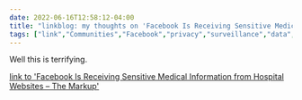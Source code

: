---date: 2022-06-16T12:58:12-04:00title: "linkblog: my thoughts on 'Facebook Is Receiving Sensitive Medical Information from Hospital Websites – The Markup'"tags: ["link","Communities","Facebook","privacy","surveillance","data","HIPAA"]---Well this is terrifying. [link to 'Facebook Is Receiving Sensitive Medical Information from Hospital Websites – The Markup'](https://themarkup.org/pixel-hunt/2022/06/16/facebook-is-receiving-sensitive-medical-information-from-hospital-websites)